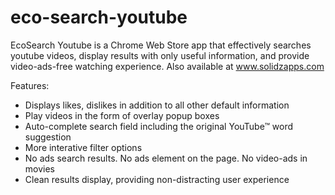 # eco-search-youtube
EcoSearch Youtube is a Chrome Web Store app that effectively searches youtube videos, display results with only useful information, and provide video-ads-free watching experience. Also available at www.solidzapps.com

Features:

- Displays likes, dislikes in addition to all other default information
- Play videos in the form of overlay popup boxes
- Auto-complete search field including the original YouTube™ word suggestion
- More interative filter options
- No ads search results. No ads element on the page. No video-ads in movies
- Clean results display, providing non-distracting user experience

